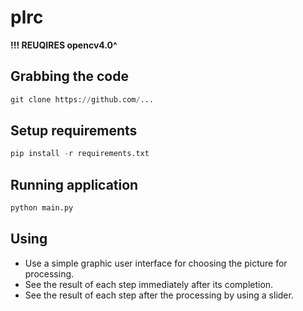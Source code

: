 # plrc

**!!! REUQIRES opencv4.0^**

## Grabbing the code
```python
git clone https://github.com/...
```

## Setup requirements
```python
pip install -r requirements.txt
```

## Running application
```python
python main.py
```

## Using
- Use a simple graphic user interface for choosing the picture for processing.
- See the result of each step immediately after its completion.
- See the result of each step after the processing by using a slider.
